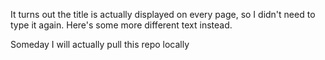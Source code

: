 It turns out the title is actually displayed on every page, so I didn't need to type it again. Here's some more different text instead.

Someday I will actually pull this repo locally
